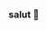### salut 👋

<!--
**vvadamvv/vvadamvv** is a ✨ _special_ ✨ repository because its `README.md` (this file) appears on your GitHub profile.

Je suis un étudiant en Terminale passionné de programmation qui aspire à devenir ingénieur informatique.🧑‍💻

Étudiant en Terminale intéressé par la programmation depuis l'âge de 14 ans
Passionné de technologies, d'intelligence artificielle et de développement web
Je travaille actuellement sur différents projets personnels pour améliorer mes compétences en programmation
Je suis ouvert à des collaborations sur des projets open-source
